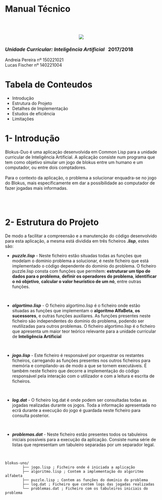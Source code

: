 # **Manual Técnico**

<br /><br />

<p align="center">
    <img src="../1ª Fase/images/IPSlogo.PNG">
</p>

### _Unidade Curricular: Inteligência Artificial_ &nbsp;&nbsp;2017/2018


 Andreia Pereira nº 150221021 <br/>
 Lucas Fischer nº 140221004

<div style="page-break-after: always;"></div>

<h1>Tabela de Conteudos</h1>

* Introdução
* Estrutura do Projeto
* Detalhes de Implementação
* Estudos de eficiência
* Limitações

<div style="page-break-after: always;"></div>

<h1>1- Introdução</h1>

 Blokus-Duo é uma aplicação desenvolvida em Common Lisp para a unidade curricular de Inteligência Artificial. A aplicação consiste num programa que tem como objetivo simular um jogo de blokus entre um humano e um computador, ou  entre dois comptadores. <br/> <br /> Para o contexto da aplicação, o problema a solucionar enquadra-se no jogo do Blokus, mais específicamente em dar a possíbilidade ao computador de fazer jogadas mais informadas.

<br /><br />

<h1>2- Estrutura do Projeto</h1>

 De modo a facilitar a compreensão e a manutenção do código desenvolvido para esta aplicação, a mesma está dividida em três ficheiros _**.lisp**_, estes são:

* <b>_puzzle.lisp_</b> - Neste ficheiro estão situadas todas as funções que modelam o dominio problema a solucionar, é neste ficheiro que está implementado o código dependente do dominio do problema. O ficheiro puzzle.lisp consta com funções que permitem: **estruturar um tipo de dados para o problema**, **definir os operadores do problema**, **identificar o nó objetivo**, **calcular o valor heurístico de um nó**, entre outras funções.

<br/>

* <b>_algortimo.lisp_</b> - O ficheiro algortimo.lisp é o ficheiro onde estão situadas as funções que implementam o **algoritmo AlfaBeta**, **os sucessores**,  e outras funções auxiliares. As funções presentes neste ficheiro são independentes do dominio do problema, podendo ser reutilizadas para outros problemas. O ficheiro algortimo.lisp é o ficheiro que apresenta um maior teor teórico relevante para a unidade curricular de **Inteligência Artificial**

<br/>

* <b>_jogo.lisp_</b> - Este ficheiro é responsável por orquestrar os restantes ficheiros, carregando as funções presentes nos outros ficheiros para memória e compilando-as de modo a que se tornem executáveis. É também neste ficheiro que decorre a implementação do código responsável pela interação com o utilizador e com a leitura e escrita de ficheiros.

<br/>

* <b>_log.dat_</b> - O ficheiro log.dat é onde podem ser consultadas todas as jogadas realizadas durante os jogos. Toda a informação apresentada no ecrã durante a execução do jogo é guardada neste ficheiro para consulta posterior.

<br/>

* <b>_problemas.dat_</b> - Neste ficheiro estão presentes todos os tabuleiros iniciais possíveis para a execução da aplicação. Consiste numa série de listas que representam um tabuleiro separadas por um separador legal.

<br/>

```
blokus-uno/
        ├── jogo.lisp ; Ficheiro onde é iniciada a aplicação
        ├── algoritmo.lisp ; Contem a implementação do algoritmo alfabeta
        ├── puzzle.lisp ; Contem as funções do domínio do problema
        ├── log.dat ; Ficheiro que contem logs das jogadas realizadas
        └── problemas.dat ; Ficheiro com os tabuleiros iniciais do problema
```

<br/><br/>
